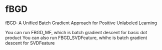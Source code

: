 # fBGD
 fBGD: A Unified Batch Gradient Approach for Positive Unlabeled Learning

You can run FBGD_MF, which is batch gradient descent for basic dot product
You can also run FBGD_SVDFeature, whihc is batch gradient descent for SVDFeature
